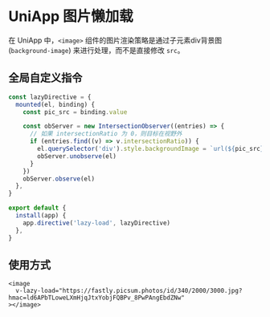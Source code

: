 # UniApp 图片懒加载

在 UniApp 中，`<image>` 组件的图片渲染策略是通过子元素div背景图 (`background-image`) 来进行处理，而不是直接修改 `src`。

## 全局自定义指令

```ts
const lazyDirective = {
  mounted(el, binding) {
    const pic_src = binding.value

    const obServer = new IntersectionObserver((entries) => {
      // 如果 intersectionRatio 为 0，则目标在视野外
      if (entries.find((v) => v.intersectionRatio)) {
        el.querySelector('div').style.backgroundImage = `url(${pic_src})`
        obServer.unobserve(el)
      }
    })
    obServer.observe(el)
  },
}

export default {
  install(app) {
    app.directive('lazy-load', lazyDirective)
  },
}
```

## 使用方式

```vue
<image
  v-lazy-load="https://fastly.picsum.photos/id/340/2000/3000.jpg?hmac=ld6APbTLoweLXmHjqJtxYobjFQBPv_8PwPAngEbdZNw"
></image>
```

